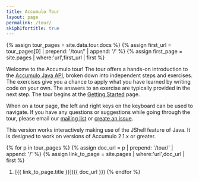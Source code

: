 ```yaml
---
title: Accumulo Tour
layout: page
permalink: /tour/
skiph1fortitle: true
---
```


{% assign tour_pages = site.data.tour.docs %}
{% assign first_url = tour_pages[0] | prepend: '/tour/' | append: '/' %}
{% assign first_page = site.pages | where:'url',first_url | first %}

Welcome to the Accumulo tour! The tour offers a hands-on introduction to the [Accumulo Java API](/api),
broken down into independent steps and exercises. The exercises give you a chance to apply what you have
learned by writing code on your own. The answers to an exercise are typically provided in the next step.
The tour begins at the [Getting Started][start] page.

When on a tour page, the left and right keys on the keyboard can be used to navigate. If you have any
questions or suggestions while going through the tour, please email our [mailing list][mlist] or 
[create an issue][issue]. 

This version works interactively making use of the JShell feature of Java. It is designed to work on 
versions of Accumulo 2.1.x or greater.

{% for p in tour_pages %}
  {% assign doc_url = p | prepend: '/tour/' | append: '/' %}
  {% assign link_to_page = site.pages | where:'url',doc_url | first %}
  1. [{{ link_to_page.title }}]({{ doc_url }})
{% endfor %}

[start]: /tour/getting-started
[mlist]: /contact-us/#mailing-lists
[issue]: https://github.com/apache/accumulo-website/issues
